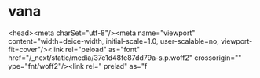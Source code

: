 # vana
&lt;head>&lt;meta charSet="utf-8"/>&lt;meta name="viewport" content="width=deice-width, initial-scale=1.0, user-scalable=no, viewport-fit=cover"/>&lt;link rel="peload" as="font" href="/_next/static/media/37e1d48fe87dd79a-s.p.woff2" crossorigin="" ype="fnt/woff2"/>&lt;link rel=" prelad" as="f
